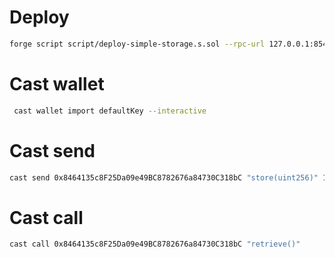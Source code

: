# Deploy

```bash
forge script script/deploy-simple-storage.s.sol --rpc-url 127.0.0.1:8545 --broadcast --account anvil-default --sender 0x70997970c51812dc3a010c7d01b50e0d17dc79c8 -vvvv
```

# Cast wallet

```bash
 cast wallet import defaultKey --interactive
```

# Cast send

```bash
cast send 0x8464135c8F25Da09e49BC8782676a84730C318bC "store(uint256)" 123 --rpc-url 127.0.0.1:8545 --account anvil-default
```

# Cast call

```bash
cast call 0x8464135c8F25Da09e49BC8782676a84730C318bC "retrieve()"
```
